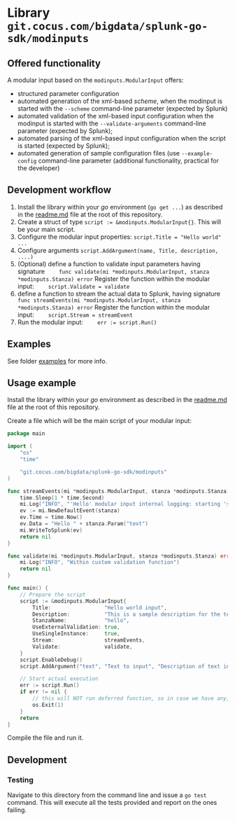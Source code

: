 Library `git.cocus.com/bigdata/splunk-go-sdk/modinputs`
=====================================================

Offered functionality
---------------------

A modular input based on the `modinputs.ModularInput` offers: 

- structured parameter configuration
- automated generation of the xml-based _scheme_, when the modinput is started with the `--scheme` command-line parameter (expected by Splunk)
- automated validation of the xml-based input configuration when the modinput is started with the `--validate-arguments` command-line parameter (expected by Splunk);
- automated parsing of the xml-based input configuration when the script is started (expected by Splunk);
- automated generation of sample configuration files (use `--example-config` command-line parameter (additional functionality, practical for the developer)
 
Development workflow
--------------------

1. Install the library within your _go_ environment (`go get ...`) as described in the [readme.md](../readme.md) file at the root of this repository.
2. Create a struct of type `script := &modinputs.ModularInput{}`. This will be your main script.
3. Configure the modular input properties: `script.Title = "Hello world" ...`
4. Configure arguments `script.AddArgument(name, Title, description, ....)`
5. (Optional) define a function to validate input parameters having signature
    `    func validate(mi *modinputs.ModularInput, stanza *modinputs.Stanza) error`
    Register the function within the modular input:
    `    script.Validate = validate`
6. define a function to stream the actual data to Splunk, having signature
    `    func streamEvents(mi *modinputs.ModularInput, stanza *modinputs.Stanza) error`
    Register the function within the modular input:
    `    script.Stream = streamEvent`
7. Run the modular input: 
    `    err := script.Run()`

Examples
--------
See folder [examples](examples/) for more info.

Usage example
-------------
Install the library within your _go_ environment as described in the [readme.md](../readme.md) file at the root of this repository.

Create a file which will be the main script of your modular input:

```go
package main

import (
	"os"
	"time"

	"git.cocus.com/bigdata/splunk-go-sdk/modinputs"
)

func streamEvents(mi *modinputs.ModularInput, stanza *modinputs.Stanza) error {
	time.Sleep(1 * time.Second)
	mi.Log("INFO", "'Hello' modular input internal logging: starting 'streamEvents' for stanza=%s", stanza.Name)
	ev := mi.NewDefaultEvent(stanza)
	ev.Time = time.Now()
	ev.Data = "Hello " + stanza.Param("text")
	mi.WriteToSplunk(ev)
	return nil
}

func validate(mi *modinputs.ModularInput, stanza *modinputs.Stanza) error {
	mi.Log("INFO", "Within custom validation function")
	return nil
}

func main() {
	// Prepare the script
	script := &modinputs.ModularInput{
		Title:                 "Hello world input",
		Description:           "This is a sample description for the test input",
		StanzaName:            "hello",
		UseExternalValidation: true,
		UseSingleInstance:     true,
		Stream:                streamEvents,
		Validate:              validate,
	}
	script.EnableDebug()
	script.AddArgument("text", "Text to input", "Description of text input", modinputs.ArgDataTypeStr, "", true, true)

	// Start actual execution
	err := script.Run()
	if err != nil {
		// this will NOT run deferred function, so in case we have any, need to take care about that. Simply: do NOT use such functions within the main() ;-)
		os.Exit(1)
	}
	return
}
```

Compile the file and run it. 

Development
-----------

### Testing
Navigate to this directory from the command line and issue a `go test` command. This will execute all the tests provided and report on the ones failing.
